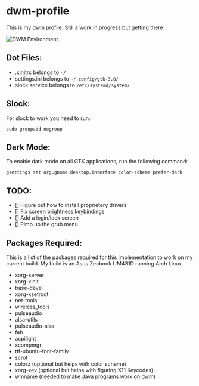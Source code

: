 # dwm-profile

This is my dwm profile. Still a work in progress but getting there

![DWM Environment](https://github.com/TaqieldinHamoda/dwm-profile/blob/main/Preview.png "A Preview of my DWM Environment")

## Dot Files:
- .xinitrc belongs to `~/`
- settings.ini belongs to `~/.config/gtk-3.0/`
- slock.service belongs to `/etc/systemd/system/`

## Slock:
For slock to work you need to run:
```
sudo groupadd nogroup
```

## Dark Mode:
To enable dark mode on all GTK applications, run the following command:

```
gsettings set org.gnome.desktop.interface color-scheme prefer-dark
```

## TODO:
- [] Figure out how to install proprietery drivers
- [] Fix screen brightness keybindings
- [] Add a login/lock screen
- [] Pimp up the grub menu

## Packages Required:
This is a list of the packages required for this implementation to work on my current build.
My build is an Asus Zenbook UM431D running Arch Linux

- xorg-server
- xorg-xinit
- base-devel
- xorg-xsetroot
- net-tools
- wireless_tools
- pulseaudio
- alsa-utils
- pulseaudio-alsa
- feh
- acpilight
- xcompmgr
- ttf-ubuntu-font-family
- scrot
- colorz (optional but helps with color scheme)
- xorg-xev (optional but helps with figuring X11 Keycodes)
- wmname (needed to make Java programs work on dwm)
